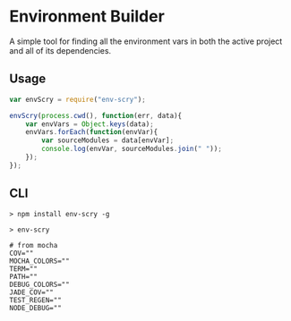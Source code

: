 # Environment Builder

A simple tool for finding all the environment vars in both the active project and all of its dependencies.

## Usage

```js
var envScry = require("env-scry");

envScry(process.cwd(), function(err, data){
	var envVars = Object.keys(data);
	envVars.forEach(function(envVar){
		var sourceModules = data[envVar];
		console.log(envVar, sourceModules.join(" "));
	});
});
```

## CLI

`> npm install env-scry -g`

`> env-scry`

```shell
# from mocha
COV=""
MOCHA_COLORS=""
TERM=""
PATH=""
DEBUG_COLORS=""
JADE_COV=""
TEST_REGEN=""
NODE_DEBUG=""

```

